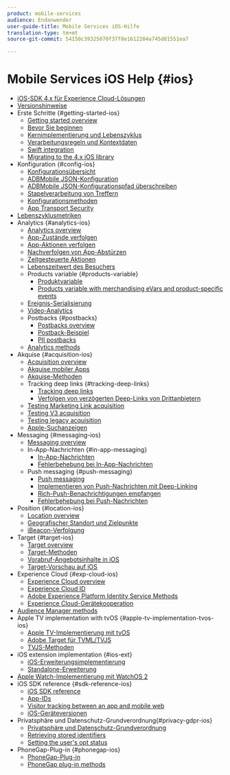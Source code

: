 ```yaml
---
product: mobile-services
audience: Endanwender
user-guide-title: Mobile Services iOS-Hilfe
translation-type: tm+mt
source-git-commit: 54150c39325070f37f8e1612204a745d81551ea7

---
```



# Mobile Services iOS Help {#ios}

+ [iOS-SDK 4.x für Experience Cloud-Lösungen](overview.md)
+ [Versionshinweise](rel-notes.md)
+ Erste Schritte {#getting-started-ios}
   + [Getting started overview](getting-started/getting-started.md)
   + [Bevor Sie beginnen](getting-started/requirements.md)
   + [Kernimplementierung und Lebenszyklus](getting-started/dev-qs.md)
   + [Verarbeitungsregeln und Kontextdaten](getting-started/proc-rules.md)
   + [Swift integration](getting-started/swift-integration.md)
   + [Migrating to the 4.x iOS library](getting-started/migration-v3.md)
+ Konfiguration {#config-ios}
   + [Konfigurationsübersicht](configuration/configuration.md)
   + [ADBMobile JSON-Konfiguration](configuration/json-config/json-config.md)
   + [ADBMobile JSON-Konfigurationspfad überschreiben](configuration/json-config/json-config-remote.md)
   + [Stapelverarbeitung von Treffern](configuration/hit-batching.md)
   + [Konfigurationsmethoden](configuration/sdk-methods.md)
   + [App Transport Security](configuration/app-transport-security.md)
+ [Lebenszyklusmetriken](metrics.md)
+ Analytics {#analytics-ios}
   + [Analytics overview](analytics-main/analytics-main.md)
   + [App-Zustände verfolgen](analytics-main/states.md)
   + [App-Aktionen verfolgen](analytics-main/actions.md)
   + [Nachverfolgen von App-Abstürzen](analytics-main/crashes.md)
   + [Zeitgesteuerte Aktionen](analytics-main/timed-actions.md)
   + [Lebenszeitwert des Besuchers](analytics-main/lifetime-value.md)
   + Products variable {#products-variable}
      + [Produktvariable](analytics-main/products/products.md)
      + [Products variable with merchandising eVars and product-specific events](analytics-main/products/products-variable-evars-events.md)
   + [Ereignis-Serialisierung](analytics-main/event-serialization.md)
   + [Video-Analytics](analytics-main/video-qs.md)
   + Postbacks {#postbacks}
      + [Postbacks overview](analytics-main/postback/postback.md)
      + [Postback-Beispiel](analytics-main/postback/postback-example.md)
      + [PII postbacks](analytics-main/postback/c-pii-postbacks.md)
   + [Analytics methods](analytics-main/analytics-methods.md)
+ Akquise {#acquisition-ios}
   + [Acquisition overview](acquisition-main/acquisition-main.md)
   + [Akquise mobiler Apps](acquisition-main/acquisition.md)
   + [Akquise-Methoden](acquisition-main/c-acquisition-methods.md)
   + Tracking deep links {#tracking-deep-links}
      + [Tracking deep links](acquisition-main/tracking-deep-links/tracking-deep-links.md)
      + [Verfolgen von verzögerten Deep-Links von Drittanbietern](acquisition-main/tracking-deep-links/c-tracking-3rd-party-deep-deferred-links.md)
   + [Testing Marketing Link acquisition](acquisition-main/t-testing-marketing-link-acquisition.md)
   + [Testing V3 acquisition](acquisition-main/t-testing-version-3-acquisition.md)
   + [Testing legacy acquisition](acquisition-main/t-testing-acquisition.md)
   + [Apple-Suchanzeigen](acquisition-main/c-apple-search-ads.md)
+ Messaging {#messaging-ios}
   + [Messaging overview](messaging-main/messaging-main.md)
   + In-App-Nachrichten {#in-app-messaging}
      + [In-App-Nachrichten](messaging-main/messaging/messaging.md)
      + [Fehlerbehebung bei In-App-Nachrichten](messaging-main/messaging/in-apps-ts.md)
   + Push messaging {#push-messaging}
      + [Push messaging](messaging-main/push-messaging/push-messaging.md)
      + [Implementieren von Push-Nachrichten mit Deep-Linking](messaging-main/push-messaging/t-mob-imp-push-deeplinking-ios-4x.md)
      + [Rich-Push-Benachrichtigungen empfangen](messaging-main/push-messaging/c-set-up-rich-push-notif-ios.md)
      + [Fehlerbehebung bei Push-Nachrichten](messaging-main/push-messaging/c-troubleshooting-push-messaging.md)
+ Position {#location-ios}
   + [Location overview](location/location.md)
   + [Geografischer Standort und Zielpunkte](location/geo-poi.md)
   + [iBeacon-Verfolgung](location/ibeacon.md)
+ Target {#target-ios}
   + [Target overview](target-main/target-main.md)
   + [Target-Methoden](target-main/c-target-methods.md)
   + [Vorabruf-Angebotsinhalte in iOS](target-main/c-mob-target-prefetch-ios.md)
   + [Target-Vorschau auf iOS](target-main/c-mob-target-preview-ios.md)
+ Experience Cloud {#exp-cloud-ios}
   + [Experience Cloud overview](marketing-cloud/marketing-cloud.md)
   + [Experience Cloud ID](marketing-cloud/mcvid.md)
   + [Adobe Experience Platform Identity Service Methods](marketing-cloud/mc-methods.md)
   + [Experience Cloud-Gerätekooperation](marketing-cloud/t-mob-mc-device-coop-ios-.md)
+ [Audience Manager methods](amm/aam-methods.md)
+ Apple TV implementation with tvOS {#apple-tv-implementation-tvos-ios}
   + [Apple TV-Implementierung mit tvOS](apple-tv-implementation-tvos/apple-tv-implementation-tvos.md)
   + [Adobe Target für TVML/TVJS](apple-tv-implementation-tvos/target-for-tvml-tvjs.md)
   + [TVJS-Methoden](apple-tv-implementation-tvos/tvjs-methods.md)
+ iOS extension implementation {#ios-ext}
   + [iOS-Erweiterungsimplementierung](ios-ext/ios-ext.md)
   + [Standalone-Erweiterung](ios-ext/c-stand-alone-extension-implementation.md)
+ [Apple Watch-Implementierung mit WatchOS 2](apple-watch-implementation-watchkit.md)
+ iOS SDK reference {#sdk-reference-ios}
   + [iOS SDK reference](reference/reference.md)
   + [App-IDs](reference/app-ids.md)
   + [Visitor tracking between an app and mobile web](reference/hybrid-app.md)
   + [iOS-Geräteversionen](reference/device-versions.md)
+ Privatsphäre und Datenschutz-Grundverordnung{#privacy-gdpr-ios}
   + [Privatsphäre und Datenschutz-Grundverordnung](c-mob-privacy-gdpr-ios/c-mob-privacy-gdpr-ios.md)
   + [Retrieving stored identifiers](c-mob-privacy-gdpr-ios/c-mob-gdpr-ret-stored-ids-ios.md)
   + [Setting the user's opt status](c-mob-privacy-gdpr-ios/privacy.md)
+ PhoneGap-Plug-in {#phonegap-ios}
   + [PhoneGap-Plug-in](phonegap/phonegap.md)
   + [PhoneGap plug-in methods](phonegap/phonegap-methods.md)

